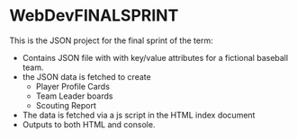 # WebDevFINALSPRINT
This is the JSON project for the final sprint of the term:
- Contains JSON file with with key/value attributes for a fictional baseball team.
- the JSON data is fetched to create
    - Player Profile Cards 
    - Team Leader boards
    - Scouting Report
- The data is fetched via a js script in the HTML index document
- Outputs to both HTML and console.
